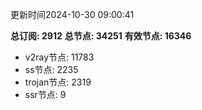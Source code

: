 更新时间2024-10-30 09:00:41

**总订阅: 2912**
**总节点: 34251**
**有效节点: 16346**
- v2ray节点: 11783
- ss节点: 2235
- trojan节点: 2319
- ssr节点: 9
